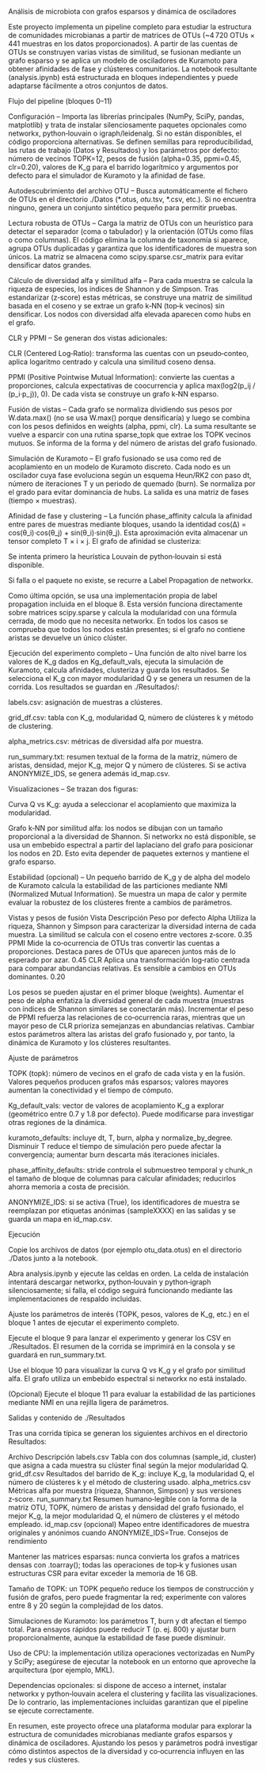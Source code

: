 Análisis de microbiota con grafos esparsos y dinámica de osciladores

Este proyecto implementa un pipeline completo para estudiar la estructura de comunidades microbianas a partir de matrices de OTUs (~4 720 OTUs × 441 muestras en los datos proporcionados). A partir de las cuentas de OTUs se construyen varias vistas de similitud, se fusionan mediante un grafo esparso y se aplica un modelo de osciladores de Kuramoto para obtener afinidades de fase y clústeres comunitarios. La notebook resultante (analysis.ipynb) está estructurada en bloques independientes y puede adaptarse fácilmente a otros conjuntos de datos.

Flujo del pipeline (bloques 0–11)

Configuración – Importa las librerías principales (NumPy, SciPy, pandas, matplotlib) y trata de instalar silenciosamente paquetes opcionales como networkx, python‑louvain o igraph/leidenalg. Si no están disponibles, el código proporciona alternativas. Se definen semillas para reproducibilidad, las rutas de trabajo (Datos y Resultados) y los parámetros por defecto: número de vecinos TOPK=12, pesos de fusión (alpha=0.35, ppmi=0.45, clr=0.20), valores de K_g para el barrido logarítmico y argumentos por defecto para el simulador de Kuramoto y la afinidad de fase.

Autodescubrimiento del archivo OTU – Busca automáticamente el fichero de OTUs en el directorio ./Datos (*.otus, *otu*.tsv, *.csv, etc.). Si no encuentra ninguno, genera un conjunto sintético pequeño para permitir pruebas.

Lectura robusta de OTUs – Carga la matriz de OTUs con un heurístico para detectar el separador (coma o tabulador) y la orientación (OTUs como filas o como columnas). El código elimina la columna de taxonomía si aparece, agrupa OTUs duplicadas y garantiza que los identificadores de muestra son únicos. La matriz se almacena como scipy.sparse.csr_matrix para evitar densificar datos grandes.

Cálculo de diversidad alfa y similitud alfa – Para cada muestra se calcula la riqueza de especies, los índices de Shannon y de Simpson. Tras estandarizar (z‑score) estas métricas, se construye una matriz de similitud basada en el coseno y se extrae un grafo k‑NN (top‑k vecinos) sin densificar. Los nodos con diversidad alfa elevada aparecen como hubs en el grafo.

CLR y PPMI – Se generan dos vistas adicionales:

CLR (Centered Log‑Ratio): transforma las cuentas con un pseudo‑conteo, aplica logaritmo centrado y calcula una similitud coseno densa.

PPMI (Positive Pointwise Mutual Information): convierte las cuentas a proporciones, calcula expectativas de coocurrencia y aplica max(log2(p_ij / (p_i·p_j)), 0).
De cada vista se construye un grafo k‑NN esparso.

Fusión de vistas – Cada grafo se normaliza dividiendo sus pesos por W.data.max() (no se usa W.max() porque densificaría) y luego se combina con los pesos definidos en weights (alpha, ppmi, clr). La suma resultante se vuelve a esparcir con una rutina sparse_topk que extrae los TOPK vecinos mutuos. Se informa de la forma y del número de aristas del grafo fusionado.

Simulación de Kuramoto – El grafo fusionado se usa como red de acoplamiento en un modelo de Kuramoto discreto. Cada nodo es un oscilador cuya fase evoluciona según un esquema Heun/RK2 con paso dt, número de iteraciones T y un periodo de quemado (burn). Se normaliza por el grado para evitar dominancia de hubs. La salida es una matriz de fases (tiempo × muestras).

Afinidad de fase y clustering – La función phase_affinity calcula la afinidad entre pares de muestras mediante bloques, usando la identidad cos(Δ) = cos(θ_i)·cos(θ_j) + sin(θ_i)·sin(θ_j). Esta aproximación evita almacenar un tensor completo T × i × j. El grafo de afinidad se clusteriza:

Se intenta primero la heurística Louvain de python‑louvain si está disponible.

Si falla o el paquete no existe, se recurre a Label Propagation de networkx.

Como última opción, se usa una implementación propia de label propagation incluida en el bloque 8. Esta versión funciona directamente sobre matrices scipy.sparse y calcula la modularidad con una fórmula cerrada, de modo que no necesita networkx.
En todos los casos se comprueba que todos los nodos están presentes; si el grafo no contiene aristas se devuelve un único clúster.

Ejecución del experimento completo – Una función de alto nivel barre los valores de K_g dados en Kg_default_vals, ejecuta la simulación de Kuramoto, calcula afinidades, clusteriza y guarda los resultados. Se selecciona el K_g con mayor modularidad Q y se genera un resumen de la corrida. Los resultados se guardan en ./Resultados/:

labels.csv: asignación de muestras a clústeres.

grid_df.csv: tabla con K_g, modularidad Q, número de clústeres k y método de clustering.

alpha_metrics.csv: métricas de diversidad alfa por muestra.

run_summary.txt: resumen textual de la forma de la matriz, número de aristas, densidad, mejor K_g, mejor Q y número de clústeres. Si se activa ANONYMIZE_IDS, se genera además id_map.csv.

Visualizaciones – Se trazan dos figuras:

Curva Q vs K_g: ayuda a seleccionar el acoplamiento que maximiza la modularidad.

Grafo k‑NN por similitud alfa: los nodos se dibujan con un tamaño proporcional a la diversidad de Shannon. Si networkx no está disponible, se usa un embebido espectral a partir del laplaciano del grafo para posicionar los nodos en 2D. Esto evita depender de paquetes externos y mantiene el grafo esparso.

Estabilidad (opcional) – Un pequeño barrido de K_g y de alpha del modelo de Kuramoto calcula la estabilidad de las particiones mediante NMI (Normalized Mutual Information). Se muestra un mapa de calor y permite evaluar la robustez de los clústeres frente a cambios de parámetros.

Vistas y pesos de fusión
Vista	Descripción	Peso por defecto
Alpha	Utiliza la riqueza, Shannon y Simpson para caracterizar la diversidad interna de cada muestra. La similitud se calcula con el coseno entre vectores z‑score.	0.35
PPMI	Mide la co‑ocurrencia de OTUs tras convertir las cuentas a proporciones. Destaca pares de OTUs que aparecen juntos más de lo esperado por azar.	0.45
CLR	Aplica una transformación log‑ratio centrada para comparar abundancias relativas. Es sensible a cambios en OTUs dominantes.	0.20

Los pesos se pueden ajustar en el primer bloque (weights). Aumentar el peso de alpha enfatiza la diversidad general de cada muestra (muestras con índices de Shannon similares se conectarán más). Incrementar el peso de PPMI refuerza las relaciones de co‑ocurrencia raras, mientras que un mayor peso de CLR prioriza semejanzas en abundancias relativas. Cambiar estos parámetros altera las aristas del grafo fusionado y, por tanto, la dinámica de Kuramoto y los clústeres resultantes.

Ajuste de parámetros

TOPK (topk): número de vecinos en el grafo de cada vista y en la fusión. Valores pequeños producen grafos más esparsos; valores mayores aumentan la conectividad y el tiempo de cómputo.

Kg_default_vals: vector de valores de acoplamiento K_g a explorar (geométrico entre 0.7 y 1.8 por defecto). Puede modificarse para investigar otras regiones de la dinámica.

kuramoto_defaults: incluye dt, T, burn, alpha y normalize_by_degree. Disminuir T reduce el tiempo de simulación pero puede afectar la convergencia; aumentar burn descarta más iteraciones iniciales.

phase_affinity_defaults: stride controla el submuestreo temporal y chunk_n el tamaño de bloque de columnas para calcular afinidades; reducirlos ahorra memoria a costa de precisión.

ANONYMIZE_IDS: si se activa (True), los identificadores de muestra se reemplazan por etiquetas anónimas (sampleXXXX) en las salidas y se guarda un mapa en id_map.csv.

Ejecución

Copie los archivos de datos (por ejemplo otu_data.otus) en el directorio ./Datos junto a la notebook.

Abra analysis.ipynb y ejecute las celdas en orden. La celda de instalación intentará descargar networkx, python‑louvain y python‑igraph silenciosamente; si falla, el código seguirá funcionando mediante las implementaciones de respaldo incluidas.

Ajuste los parámetros de interés (TOPK, pesos, valores de K_g, etc.) en el bloque 1 antes de ejecutar el experimento completo.

Ejecute el bloque 9 para lanzar el experimento y generar los CSV en ./Resultados. El resumen de la corrida se imprimirá en la consola y se guardará en run_summary.txt.

Use el bloque 10 para visualizar la curva Q vs K_g y el grafo por similitud alfa. El grafo utiliza un embebido espectral si networkx no está instalado.

(Opcional) Ejecute el bloque 11 para evaluar la estabilidad de las particiones mediante NMI en una rejilla ligera de parámetros.

Salidas y contenido de ./Resultados

Tras una corrida típica se generan los siguientes archivos en el directorio Resultados:

Archivo	Descripción
labels.csv	Tabla con dos columnas (sample_id, cluster) que asigna a cada muestra su clúster final según la mejor modularidad Q.
grid_df.csv	Resultados del barrido de K_g: incluye K_g, la modularidad Q, el número de clústeres k y el método de clustering usado.
alpha_metrics.csv	Métricas alfa por muestra (riqueza, Shannon, Simpson) y sus versiones z‑score.
run_summary.txt	Resumen humano‑legible con la forma de la matriz OTU, TOPK, número de aristas y densidad del grafo fusionado, el mejor K_g, la mejor modularidad Q, el número de clústeres y el método empleado.
id_map.csv (opcional)	Mapeo entre identificadores de muestra originales y anónimos cuando ANONYMIZE_IDS=True.
Consejos de rendimiento

Mantener las matrices esparsas: nunca convierta los grafos a matrices densas con .toarray(); todas las operaciones de top‑k y fusiones usan estructuras CSR para evitar exceder la memoria de 16 GB.

Tamaño de TOPK: un TOPK pequeño reduce los tiempos de construcción y fusión de grafos, pero puede fragmentar la red; experimente con valores entre 8 y 20 según la complejidad de los datos.

Simulaciones de Kuramoto: los parámetros T, burn y dt afectan el tiempo total. Para ensayos rápidos puede reducir T (p. ej. 800) y ajustar burn proporcionalmente, aunque la estabilidad de fase puede disminuir.

Uso de CPU: la implementación utiliza operaciones vectorizadas en NumPy y SciPy; asegúrese de ejecutar la notebook en un entorno que aproveche la arquitectura (por ejemplo, MKL).

Dependencias opcionales: si dispone de acceso a internet, instalar networkx y python‑louvain acelera el clustering y facilita las visualizaciones. De lo contrario, las implementaciones incluidas garantizan que el pipeline se ejecute correctamente.

En resumen, este proyecto ofrece una plataforma modular para explorar la estructura de comunidades microbianas mediante grafos esparsos y dinámica de osciladores. Ajustando los pesos y parámetros podrá investigar cómo distintos aspectos de la diversidad y co‑ocurrencia influyen en las redes y sus clústeres.
